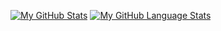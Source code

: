 [![My GitHub Stats](https://github-readme-stats.vercel.app/api/?username=nicrowe00&count_private=true&theme=tokyo&showicons=true)]()
[![My GitHub Language Stats](https://github-readme-stats.vercel.app/api/top-langs/?username=nicrowe00&langs_count=5&theme=tokyo)]()

